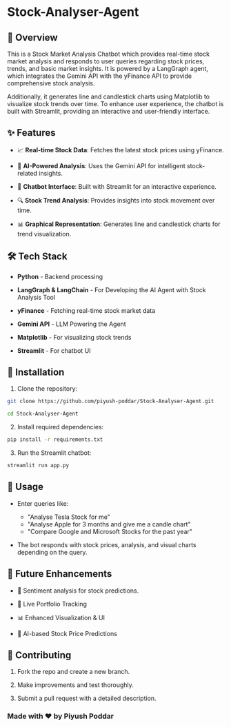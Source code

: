 # Stock-Analyser-Agent

## 📌 Overview

This is a Stock Market Analysis Chatbot which provides real-time stock market analysis and responds to user queries regarding stock prices, trends, and basic market insights. It is powered by a LangGraph agent, which integrates the Gemini API with the yFinance API to provide comprehensive stock analysis. 

Additionally, it generates line and candlestick charts using Matplotlib to visualize stock trends over time. To enhance user experience, the chatbot is built with Streamlit, providing an interactive and user-friendly interface.

## ✨ Features

- 📈 **Real-time Stock Data**: Fetches the latest stock prices using yFinance.

- 🤖 **AI-Powered Analysis**: Uses the Gemini API for intelligent stock-related insights.

- 💬 **Chatbot Interface**: Built with Streamlit for an interactive experience.

- 🔍 **Stock Trend Analysis**: Provides insights into stock movement over time.

- 📊 **Graphical Representation**: Generates line and candlestick charts for trend visualization.

## 🛠️ Tech Stack

- **Python** - Backend processing

- **LangGraph & LangChain** - For Developing the AI Agent with Stock Analysis Tool

- **yFinance** - Fetching real-time stock market data

- **Gemini API** - LLM Powering the Agent

- **Matplotlib** - For visualizing stock trends

- **Streamlit** - For chatbot UI

## 🚀 Installation

1. Clone the repository:
```Bash
git clone https://github.com/piyush-poddar/Stock-Analyser-Agent.git

cd Stock-Analyser-Agent
```

2. Install required dependencies:
```Bash
pip install -r requirements.txt
```

3. Run the Streamlit chatbot:
```Bash
streamlit run app.py
```

## 📌 Usage

- Enter queries like:

    - "Analyse Tesla Stock for me"
    - "Analyse Apple for 3 months and give me a candle chart"
    - "Compare Google and Microsoft Stocks for the past year"

- The bot responds with stock prices, analysis, and visual charts depending on the query.

## 🔮 Future Enhancements

- 📜 Sentiment analysis for stock predictions.

- 📡 Live Portfolio Tracking

- 📊 Enhanced Visualization & UI

- 🤖 AI-based Stock Price Predictions

## 🤝 Contributing

1. Fork the repo and create a new branch.

2. Make improvements and test thoroughly.

3. Submit a pull request with a detailed description.

### Made with ❤️ by Piyush Poddar
